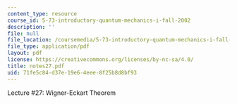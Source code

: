 ```yaml
---
content_type: resource
course_id: 5-73-introductory-quantum-mechanics-i-fall-2002
description: ''
file: null
file_location: /coursemedia/5-73-introductory-quantum-mechanics-i-fall-2002/71fe5c84d37e19e64eee8f25b8d8bf93_notes27.pdf
file_type: application/pdf
layout: pdf
license: https://creativecommons.org/licenses/by-nc-sa/4.0/
title: notes27.pdf
uid: 71fe5c84-d37e-19e6-4eee-8f25b8d8bf93
---
```

Lecture #27: Wigner-Eckart Theorem